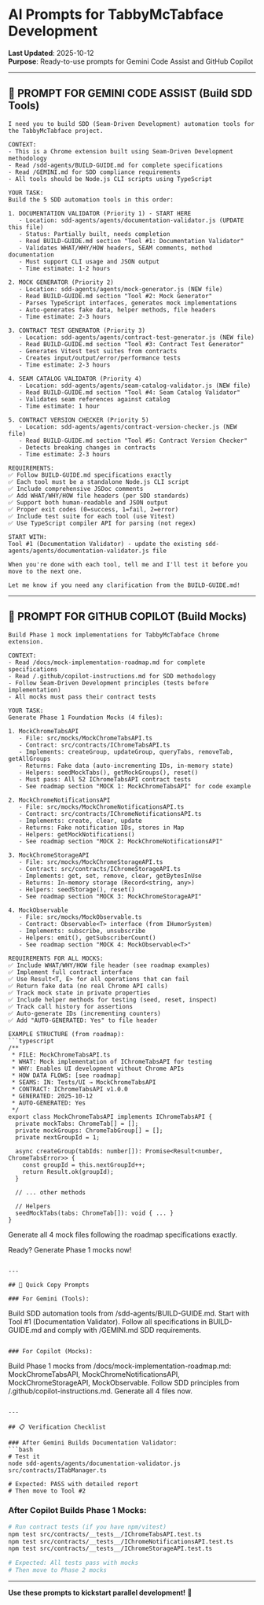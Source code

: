 # AI Prompts for TabbyMcTabface Development

**Last Updated**: 2025-10-12  
**Purpose**: Ready-to-use prompts for Gemini Code Assist and GitHub Copilot

---

## 🤖 PROMPT FOR GEMINI CODE ASSIST (Build SDD Tools)

```
I need you to build SDD (Seam-Driven Development) automation tools for the TabbyMcTabface project.

CONTEXT:
- This is a Chrome extension built using Seam-Driven Development methodology
- Read /sdd-agents/BUILD-GUIDE.md for complete specifications
- Read /GEMINI.md for SDD compliance requirements
- All tools should be Node.js CLI scripts using TypeScript

YOUR TASK:
Build the 5 SDD automation tools in this order:

1. DOCUMENTATION VALIDATOR (Priority 1) - START HERE
   - Location: sdd-agents/agents/documentation-validator.js (UPDATE this file)
   - Status: Partially built, needs completion
   - Read BUILD-GUIDE.md section "Tool #1: Documentation Validator"
   - Validates WHAT/WHY/HOW headers, SEAM comments, method documentation
   - Must support CLI usage and JSON output
   - Time estimate: 1-2 hours

2. MOCK GENERATOR (Priority 2)
   - Location: sdd-agents/agents/mock-generator.js (NEW file)
   - Read BUILD-GUIDE.md section "Tool #2: Mock Generator"
   - Parses TypeScript interfaces, generates mock implementations
   - Auto-generates fake data, helper methods, file headers
   - Time estimate: 2-3 hours

3. CONTRACT TEST GENERATOR (Priority 3)
   - Location: sdd-agents/agents/contract-test-generator.js (NEW file)
   - Read BUILD-GUIDE.md section "Tool #3: Contract Test Generator"
   - Generates Vitest test suites from contracts
   - Creates input/output/error/performance tests
   - Time estimate: 2-3 hours

4. SEAM CATALOG VALIDATOR (Priority 4)
   - Location: sdd-agents/agents/seam-catalog-validator.js (NEW file)
   - Read BUILD-GUIDE.md section "Tool #4: Seam Catalog Validator"
   - Validates seam references against catalog
   - Time estimate: 1 hour

5. CONTRACT VERSION CHECKER (Priority 5)
   - Location: sdd-agents/agents/contract-version-checker.js (NEW file)
   - Read BUILD-GUIDE.md section "Tool #5: Contract Version Checker"
   - Detects breaking changes in contracts
   - Time estimate: 2-3 hours

REQUIREMENTS:
✅ Follow BUILD-GUIDE.md specifications exactly
✅ Each tool must be a standalone Node.js CLI script
✅ Include comprehensive JSDoc comments
✅ Add WHAT/WHY/HOW file headers (per SDD standards)
✅ Support both human-readable and JSON output
✅ Proper exit codes (0=success, 1=fail, 2=error)
✅ Include test suite for each tool (use Vitest)
✅ Use TypeScript compiler API for parsing (not regex)

START WITH:
Tool #1 (Documentation Validator) - update the existing sdd-agents/agents/documentation-validator.js file

When you're done with each tool, tell me and I'll test it before you move to the next one.

Let me know if you need any clarification from the BUILD-GUIDE.md!
```

---

## 💬 PROMPT FOR GITHUB COPILOT (Build Mocks)

```
Build Phase 1 mock implementations for TabbyMcTabface Chrome extension.

CONTEXT:
- Read /docs/mock-implementation-roadmap.md for complete specifications
- Read /.github/copilot-instructions.md for SDD methodology
- Follow Seam-Driven Development principles (tests before implementation)
- All mocks must pass their contract tests

YOUR TASK:
Generate Phase 1 Foundation Mocks (4 files):

1. MockChromeTabsAPI
   - File: src/mocks/MockChromeTabsAPI.ts
   - Contract: src/contracts/IChromeTabsAPI.ts
   - Implements: createGroup, updateGroup, queryTabs, removeTab, getAllGroups
   - Returns: Fake data (auto-incrementing IDs, in-memory state)
   - Helpers: seedMockTabs(), getMockGroups(), reset()
   - Must pass: All 52 IChromeTabsAPI contract tests
   - See roadmap section "MOCK 1: MockChromeTabsAPI" for code example

2. MockChromeNotificationsAPI
   - File: src/mocks/MockChromeNotificationsAPI.ts
   - Contract: src/contracts/IChromeNotificationsAPI.ts
   - Implements: create, clear, update
   - Returns: Fake notification IDs, stores in Map
   - Helpers: getMockNotifications()
   - See roadmap section "MOCK 2: MockChromeNotificationsAPI"

3. MockChromeStorageAPI
   - File: src/mocks/MockChromeStorageAPI.ts
   - Contract: src/contracts/IChromeStorageAPI.ts
   - Implements: get, set, remove, clear, getBytesInUse
   - Returns: In-memory storage (Record<string, any>)
   - Helpers: seedStorage(), reset()
   - See roadmap section "MOCK 3: MockChromeStorageAPI"

4. MockObservable
   - File: src/mocks/MockObservable.ts
   - Contract: Observable<T> interface (from IHumorSystem)
   - Implements: subscribe, unsubscribe
   - Helpers: emit(), getSubscriberCount()
   - See roadmap section "MOCK 4: MockObservable<T>"

REQUIREMENTS FOR ALL MOCKS:
✅ Include WHAT/WHY/HOW file header (see roadmap examples)
✅ Implement full contract interface
✅ Use Result<T, E> for all operations that can fail
✅ Return fake data (no real Chrome API calls)
✅ Track mock state in private properties
✅ Include helper methods for testing (seed, reset, inspect)
✅ Track call history for assertions
✅ Auto-generate IDs (incrementing counters)
✅ Add "AUTO-GENERATED: Yes" to file header

EXAMPLE STRUCTURE (from roadmap):
```typescript
/**
 * FILE: MockChromeTabsAPI.ts
 * WHAT: Mock implementation of IChromeTabsAPI for testing
 * WHY: Enables UI development without Chrome APIs
 * HOW DATA FLOWS: [see roadmap]
 * SEAMS: IN: Tests/UI → MockChromeTabsAPI
 * CONTRACT: IChromeTabsAPI v1.0.0
 * GENERATED: 2025-10-12
 * AUTO-GENERATED: Yes
 */
export class MockChromeTabsAPI implements IChromeTabsAPI {
  private mockTabs: ChromeTab[] = [];
  private mockGroups: ChromeTabGroup[] = [];
  private nextGroupId = 1;
  
  async createGroup(tabIds: number[]): Promise<Result<number, ChromeTabsError>> {
    const groupId = this.nextGroupId++;
    return Result.ok(groupId);
  }
  
  // ... other methods
  
  // Helpers
  seedMockTabs(tabs: ChromeTab[]): void { ... }
}
```

Generate all 4 mock files following the roadmap specifications exactly.

Ready? Generate Phase 1 mocks now!
```

---

## 🔄 Quick Copy Prompts

### For Gemini (Tools):
```
Build SDD automation tools from /sdd-agents/BUILD-GUIDE.md. Start with Tool #1 (Documentation Validator). Follow all specifications in BUILD-GUIDE.md and comply with /GEMINI.md SDD requirements.
```

### For Copilot (Mocks):
```
Build Phase 1 mocks from /docs/mock-implementation-roadmap.md: MockChromeTabsAPI, MockChromeNotificationsAPI, MockChromeStorageAPI, MockObservable. Follow SDD principles from /.github/copilot-instructions.md. Generate all 4 files now.
```

---

## 📋 Verification Checklist

### After Gemini Builds Documentation Validator:
```bash
# Test it
node sdd-agents/agents/documentation-validator.js src/contracts/ITabManager.ts

# Expected: PASS with detailed report
# Then move to Tool #2
```

### After Copilot Builds Phase 1 Mocks:
```bash
# Run contract tests (if you have npm/vitest)
npm test src/contracts/__tests__/IChromeTabsAPI.test.ts
npm test src/contracts/__tests__/IChromeNotificationsAPI.test.ts
npm test src/contracts/__tests__/IChromeStorageAPI.test.ts

# Expected: All tests pass with mocks
# Then move to Phase 2 mocks
```

---

**Use these prompts to kickstart parallel development!** 🚀
